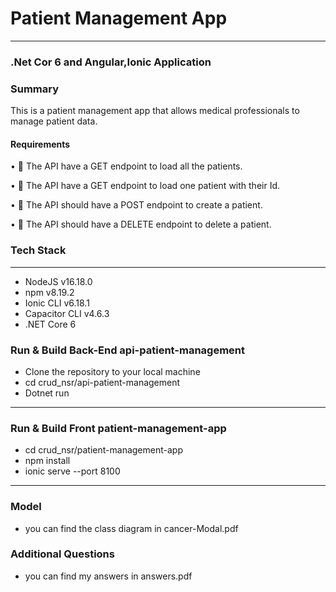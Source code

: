 # Patient Management App
___
### .Net Cor 6 and Angular,Ionic  Application



### Summary
This is a patient management app that allows medical professionals to manage patient data.

#### Requirements

•  The API  have a GET endpoint to load all the patients.

•  The API  have a GET endpoint to load one patient with their Id.

•  The API should have a POST endpoint to create a patient.

•  The API should have a DELETE endpoint to delete a patient.

### Tech Stack

---
- NodeJS v16.18.0
- npm v8.19.2
- Ionic CLI v6.18.1
- Capacitor CLI v4.6.3
- .NET Core 6


### Run & Build Back-End api-patient-management
- Clone the repository to your local machine
- cd crud_nsr/api-patient-management
- Dotnet run

---

### Run & Build Front patient-management-app
- cd crud_nsr/patient-management-app
- npm install
- ionic serve --port 8100
---




### Model
- you can find the class diagram in cancer-Modal.pdf


### Additional Questions
- you can find my answers in answers.pdf 

